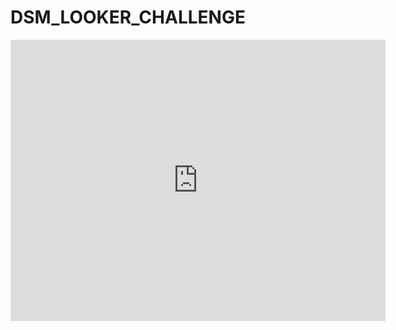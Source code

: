 # DSM_LOOKER_CHALLENGE
 
<iframe width="600" height="450" src="https://lookerstudio.google.com/embed/reporting/36c6172c-8e32-4a71-a143-d2931ce744ad/page/P47cD" frameborder="0" style="border:0" allowfullscreen></iframe>